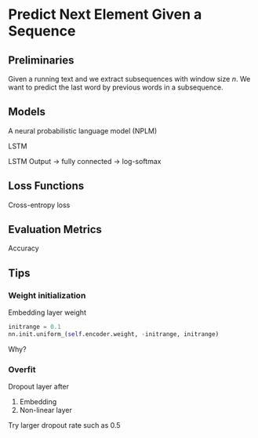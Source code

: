 # Predict Next Element Given a Sequence

## Preliminaries

Given a running text and we extract subsequences with window size $n$. We want to predict the last word by previous words in a subsequence.

## Models

A neural probabilistic language model (NPLM)

LSTM

LSTM Output -> fully connected -> log-softmax

## Loss Functions

Cross-entropy loss

## Evaluation Metrics

Accuracy

## Tips

### Weight initialization

Embedding layer weight

```python
initrange = 0.1
nn.init.uniform_(self.encoder.weight, -initrange, initrange)
```

Why?

### Overfit

Dropout layer after

1. Embedding
2. Non-linear layer

Try larger dropout rate such as 0.5
